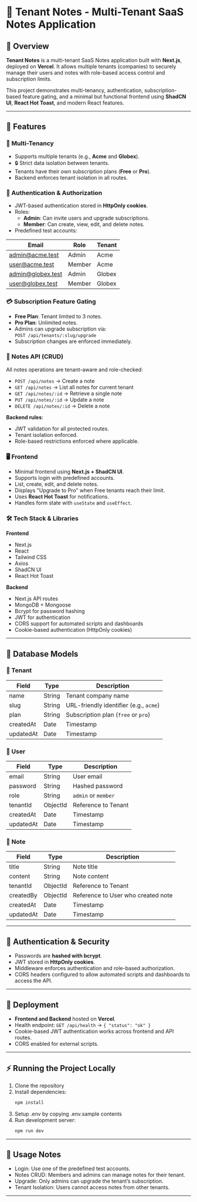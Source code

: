 # 📝 Tenant Notes - Multi-Tenant SaaS Notes Application

## 🌟 Overview
**Tenant Notes** is a multi-tenant SaaS Notes application built with **Next.js**, deployed on **Vercel**. It allows multiple tenants (companies) to securely manage their users and notes with role-based access control and subscription limits.  

This project demonstrates multi-tenancy, authentication, subscription-based feature gating, and a minimal but functional frontend using **ShadCN UI**, **React Hot Toast**, and modern React features.

---

## 🚀 Features

### 🏢 Multi-Tenancy
- Supports multiple tenants (e.g., **Acme** and **Globex**).
- 🔒 Strict data isolation between tenants.
- Tenants have their own subscription plans (**Free** or **Pro**).
- Backend enforces tenant isolation in all routes.

### 🔐 Authentication & Authorization
- JWT-based authentication stored in **HttpOnly cookies**.
- Roles:
  - **Admin**: Can invite users and upgrade subscriptions.
  - **Member**: Can create, view, edit, and delete notes.
- Predefined test accounts:

| Email               | Role   | Tenant  |
|--------------------|--------|--------|
| admin@acme.test     | Admin  | Acme   |
| user@acme.test      | Member | Acme   |
| admin@globex.test   | Admin  | Globex |
| user@globex.test    | Member | Globex |

### 💳 Subscription Feature Gating
- **Free Plan**: Tenant limited to 3 notes.
- **Pro Plan**: Unlimited notes.
- Admins can upgrade subscription via:  
  `POST /api/tenants/:slug/upgrade`
- Subscription changes are enforced immediately.

### 📝 Notes API (CRUD)
All notes operations are tenant-aware and role-checked:
- `POST /api/notes` → Create a note
- `GET /api/notes` → List all notes for current tenant
- `GET /api/notes/:id` → Retrieve a single note
- `PUT /api/notes/:id` → Update a note
- `DELETE /api/notes/:id` → Delete a note

**Backend rules**:
- JWT validation for all protected routes.
- Tenant isolation enforced.
- Role-based restrictions enforced where applicable.

### 🖥️ Frontend
- Minimal frontend using **Next.js + ShadCN UI**.
- Supports login with predefined accounts.
- List, create, edit, and delete notes.
- Displays "Upgrade to Pro" when Free tenants reach their limit.
- Uses **React Hot Toast** for notifications.
- Handles form state with `useState` and `useEffect`.

### 🛠️ Tech Stack & Libraries
**Frontend**
- Next.js
- React
- Tailwind CSS
- Axios
- ShadCN UI
- React Hot Toast

**Backend**
- Next.js API routes
- MongoDB + Mongoose
- Bcrypt for password hashing
- JWT for authentication
- CORS support for automated scripts and dashboards
- Cookie-based authentication (HttpOnly cookies)

---

## 💾 Database Models

### 🏢 Tenant
| Field  | Type    | Description |
|--------|---------|-------------|
| name   | String  | Tenant company name |
| slug   | String  | URL-friendly identifier (e.g., `acme`) |
| plan   | String  | Subscription plan (`free` or `pro`) |
| createdAt | Date | Timestamp |
| updatedAt | Date | Timestamp |

### 👤 User
| Field       | Type                  | Description |
|-------------|----------------------|-------------|
| email       | String               | User email |
| password    | String               | Hashed password |
| role        | String               | `admin` or `member` |
| tenantId    | ObjectId             | Reference to Tenant |
| createdAt   | Date                 | Timestamp |
| updatedAt   | Date                 | Timestamp |

### 📝 Note
| Field       | Type                  | Description |
|-------------|----------------------|-------------|
| title       | String               | Note title |
| content     | String               | Note content |
| tenantId    | ObjectId             | Reference to Tenant |
| createdBy   | ObjectId             | Reference to User who created note |
| createdAt   | Date                 | Timestamp |
| updatedAt   | Date                 | Timestamp |

---

## 🔐 Authentication & Security
- Passwords are **hashed with bcrypt**.
- JWT stored in **HttpOnly cookies**.
- Middleware enforces authentication and role-based authorization.
- CORS headers configured to allow automated scripts and dashboards to access the API.

---

## 🚀 Deployment
- **Frontend and Backend** hosted on **Vercel**.
- Health endpoint: `GET /api/health` → `{ "status": "ok" }`
- Cookie-based JWT authentication works across frontend and API routes.
- CORS enabled for external scripts.

---

## ⚡ Running the Project Locally
1. Clone the repository
2. Install dependencies:  
   ```bash
   npm install
   ```
3. Setup .env by copying .env.sample contents
4. Run development server:
   ```bash
   npm run dev
   ```

---

## 📝 Usage Notes
- Login: Use one of the predefined test accounts.
- Notes CRUD: Members and admins can manage notes for their tenant.
- Upgrade: Only admins can upgrade the tenant’s subscription.
- Tenant Isolation: Users cannot access notes from other tenants.

---